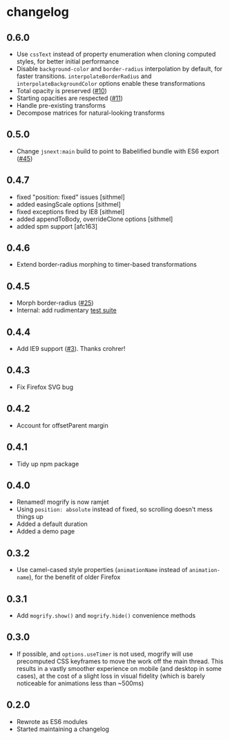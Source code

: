 # changelog

## 0.6.0

* Use `cssText` instead of property enumeration when cloning computed styles, for better initial performance
* Disable `background-color` and `border-radius` interpolation by default, for faster transitions. `interpolateBorderRadius` and `interpolateBackgroundColor` options enable these transformations
* Total opacity is preserved ([#10](https://github.com/Rich-Harris/ramjet/issues/10))
* Starting opacities are respected ([#11](https://github.com/Rich-Harris/ramjet/issues/11))
* Handle pre-existing transforms
* Decompose matrices for natural-looking transforms

## 0.5.0

* Change `jsnext:main` build to point to Babelified bundle with ES6 export ([#45](https://github.com/Rich-Harris/ramjet/pull/45))

## 0.4.7

* fixed "position: fixed" issues [sithmel]
* added easingScale options [sithmel]
* fixed exceptions fired by IE8 [sithmel]
* added appendToBody, overrideClone options [sithmel]
* added spm support [afc163]

## 0.4.6

* Extend border-radius morphing to timer-based transformations

## 0.4.5

* Morph border-radius ([#25](https://github.com/Rich-Harris/ramjet/issues/25))
* Internal: add rudimentary [test suite](http://www.rich-harris.co.uk/ramjet/test.html)

## 0.4.4

* Add IE9 support ([#3](https://github.com/Rich-Harris/ramjet/issues/3)). Thanks crohrer!

## 0.4.3

* Fix Firefox SVG bug

## 0.4.2

* Account for offsetParent margin

## 0.4.1

* Tidy up npm package

## 0.4.0

* Renamed! mogrify is now ramjet
* Using `position: absolute` instead of fixed, so scrolling doesn't mess things up
* Added a default duration
* Added a demo page

## 0.3.2

* Use camel-cased style properties (`animationName` instead of `animation-name`), for the benefit of older Firefox

## 0.3.1

* Add `mogrify.show()` and `mogrify.hide()` convenience methods

## 0.3.0

* If possible, and `options.useTimer` is not used, mogrify will use precomputed CSS keyframes to move the work off the main thread. This results in a vastly smoother experience on mobile (and desktop in some cases), at the cost of a slight loss in visual fidelity (which is barely noticeable for animations less than ~500ms)

## 0.2.0

* Rewrote as ES6 modules
* Started maintaining a changelog
